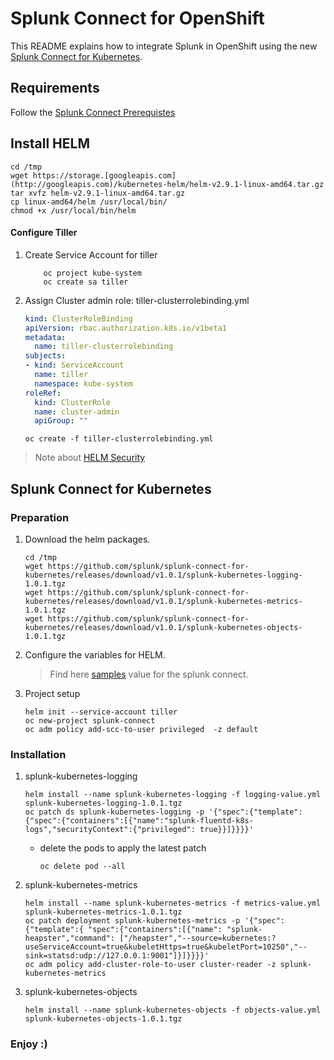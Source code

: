 # Splunk Connect for OpenShift

  
This README explains how to integrate Splunk in OpenShift using the new [Splunk Connect for Kubernetes](https://github.com/splunk/splunk-connect-for-kubernetes).

  
## Requirements

Follow the [Splunk Connect Prerequistes](https://github.com/splunk/splunk-connect-for-kubernetes#prerequisites)

## Install HELM

```
cd /tmp
wget https://storage.[googleapis.com](http://googleapis.com)/kubernetes-helm/helm-v2.9.1-linux-amd64.tar.gz
tar xvfz helm-v2.9.1-linux-amd64.tar.gz
cp linux-amd64/helm /usr/local/bin/
chmod +x /usr/local/bin/helm
```
  
#### Configure Tiller

1.  Create Service Account for tiller
    ```
        oc project kube-system
        oc create sa tiller
    ```
    
2.  Assign Cluster admin role: tiller-clusterrolebinding.yml
    
    ```yml
    kind: ClusterRoleBinding
    apiVersion: rbac.authorization.k8s.io/v1beta1
    metadata:
      name: tiller-clusterrolebinding
    subjects:
    - kind: ServiceAccount
      name: tiller
      namespace: kube-system
    roleRef:
      kind: ClusterRole
      name: cluster-admin
      apiGroup: ""
    ```
    
    ```
    oc create -f tiller-clusterrolebinding.yml
    ```

> Note about [HELM Security](https://engineering.bitnami.com/articles/helm-security.html)

## Splunk Connect for Kubernetes

### Preparation

1.  Download the helm packages.  
    
    ```
    cd /tmp
    wget https://github.com/splunk/splunk-connect-for-kubernetes/releases/download/v1.0.1/splunk-kubernetes-logging-1.0.1.tgz
    wget https://github.com/splunk/splunk-connect-for-kubernetes/releases/download/v1.0.1/splunk-kubernetes-metrics-1.0.1.tgz
    wget https://github.com/splunk/splunk-connect-for-kubernetes/releases/download/v1.0.1/splunk-kubernetes-objects-1.0.1.tgz
    ```
    
2.  Configure the variables for HELM.  

    > Find here [samples](./samples) value for the splunk connect. 
        

3.  Project setup
    
    ```
    helm init --service-account tiller
    oc new-project splunk-connect
    oc adm policy add-scc-to-user privileged  -z default
    ```

### Installation
    
1.  splunk-kubernetes-logging
    
    ```
    helm install --name splunk-kubernetes-logging -f logging-value.yml splunk-kubernetes-logging-1.0.1.tgz
    oc patch ds splunk-kubernetes-logging -p '{"spec":{"template":{"spec":{"containers":[{"name":"splunk-fluentd-k8s-logs","securityContext":{"privileged": true}}]}}}}'
    ```
    * delete the pods to apply the latest patch
    
        ```
        oc delete pod --all
        ```
    
2.  splunk-kubernetes-metrics
    
    ```
    helm install --name splunk-kubernetes-metrics -f metrics-value.yml splunk-kubernetes-metrics-1.0.1.tgz
    oc patch deployment splunk-kubernetes-metrics -p '{"spec":{"template":{ "spec":{"containers":[{"name": "splunk-heapster","command": ["/heapster","--source=kubernetes:?useServiceAccount=true&kubeletHttps=true&kubeletPort=10250","--sink=statsd:udp://127.0.0.1:9001"]}]}}}}'
    oc adm policy add-cluster-role-to-user cluster-reader -z splunk-kubernetes-metrics
    ```
    
3.  splunk-kubernetes-objects
    
    ```
    helm install --name splunk-kubernetes-objects -f objects-value.yml splunk-kubernetes-objects-1.0.1.tgz
    ```
    

### Enjoy :)
